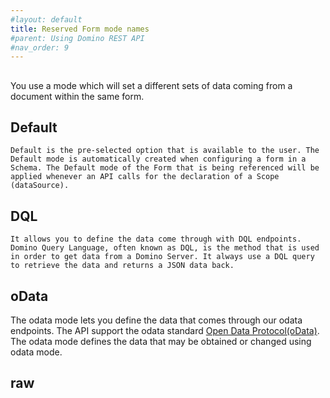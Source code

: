 ```yaml
---
#layout: default
title: Reserved Form mode names
#parent: Using Domino REST API
#nav_order: 9
---
```


## 
You use a mode which will set a different sets of data coming from a document within the same form. 
 ## Default   
    Default is the pre-selected option that is available to the user. The Default mode is automatically created when configuring a form in a Schema. The Default mode of the Form that is being referenced will be applied whenever an API calls for the declaration of a Scope (dataSource). 


## DQL                           
    It allows you to define the data come through with DQL endpoints.  Domino Query Language, often known as DQL, is the method that is used in order to get data from a Domino Server. It always use a DQL query to retrieve the data and returns a JSON data back. 


## oData                         
  The odata mode lets you define the data that comes through our odata endpoints. The API support the odata standard [Open Data Protocol(oData)](https://en.wikipedia.org/wiki/). The odata mode defines the data that may be obtained or changed using odata mode. 

## raw


<!--See additional topics under this category for more information.-->
